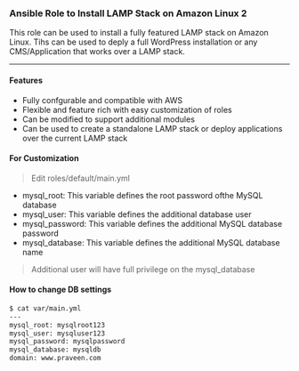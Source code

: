 ### Ansible Role to Install LAMP Stack on Amazon Linux 2

This role can be used to install a fully featured LAMP stack on Amazon Linux. Tihs can be used to deply a full WordPress installation or any CMS/Application that works over a LAMP stack.

---
#### Features
  - Fully confgurable and compatible with AWS
  - Flexible and feature rich with easy customization of roles
  - Can be modified to support additional modules
  - Can be used to create a standalone LAMP stack or deploy applications over the current LAMP stack

#### For Customization
> Edit roles/default/main.yml 
- mysql_root: This variable defines the root password ofthe MySQL database
- mysql_user: This variable defines the additional database user 
- mysql_password: This variable defines the additional MySQL database password
- mysql_database: This variable defines the additional MySQL database name
> Additional user will have full privilege on the mysql_database 

#### How to change DB settings

```sh
$ cat var/main.yml
---
mysql_root: mysqlroot123
mysql_user: mysqluser123
mysql_password: mysqlpassword
mysql_database: mysqldb
domain: www.praveen.com
```
